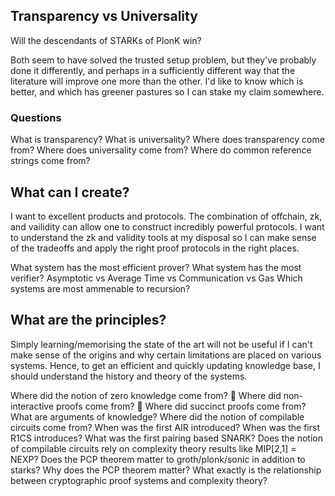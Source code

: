 ## Transparency vs Universality

Will the descendants of STARKs of PlonK win?

Both seem to have solved the trusted setup problem, but they've probably done it differently, and perhaps in a sufficiently different way that the literature will improve one more than the other. I'd like to know which is better, and which has greener pastures so I can stake my claim somewhere.

### Questions
What is transparency?
What is universality?
Where does transparency come from?
Where does universality come from?
Where do common reference strings come from?

## What can I create?
I want to excellent products and protocols. The combination of offchain, zk, and vailidity can allow one to construct incredibly powerful protocols. I want to understand the zk and validity tools at my disposal so I can make sense of the tradeoffs and apply the right proof protocols in the right places.

What system has the most efficient prover?
What system has the most verifier?
	Asymptotic vs Average
	Time vs Communication vs Gas
Which systems are most ammenable to recursion?

## What are the principles?

Simply learning/memorising the state of the art will not be useful if I can't make sense of the origins and why certain limitations are placed on various systems. Hence, to get an efficient and quickly updating knowledge base, I should understand the history and theory of the systems.

Where did the notion of zero knowledge come from? 📕
Where did non-interactive proofs come from? 📕
Where did succinct proofs come from?
What are arguments of knowledge?
Where did the notion of compilable circuits come from?
When was the first AIR introduced?
When was the first R1CS introduces?
What was the first pairing based SNARK?
Does the notion of compilable circuits rely on complexity theory results like MIP[2,1] = NEXP?
Does the PCP theorem matter to groth/plonk/sonic in addition to starks?
Why does the PCP theorem matter?
What exactly is the relationship between cryptographic proof systems and complexity theory?